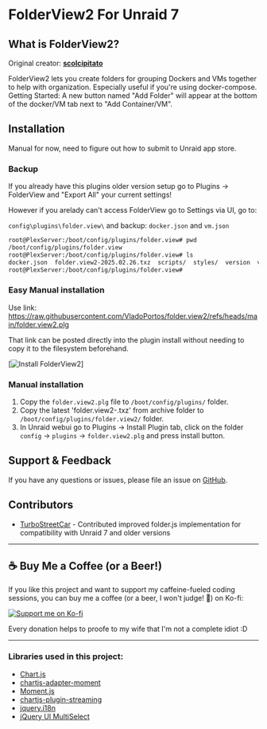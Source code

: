 # FolderView2 For Unraid 7

## What is FolderView2?

Original creator: [**scolcipitato**](https://github.com/scolcipitato/folder.view)

FolderView2 lets you create folders for grouping Dockers and VMs together to help with organization. Especially useful if you're using docker-compose.
Getting Started: A new button named "Add Folder" will appear at the bottom of the docker/VM tab next to "Add Container/VM".

## Installation

Manual for now, need to figure out how to submit to Unraid app store.

### Backup
If you already have this plugins older version setup go to Plugins -> FolderView and "Export All" your current settings!

However if you arelady can't access FolderView go to Settings via UI, go to:

`config\plugins\folder.view\` and backup: `docker.json` and `vm.json` 

```bash
root@PlexServer:/boot/config/plugins/folder.view# pwd
/boot/config/plugins/folder.view
root@PlexServer:/boot/config/plugins/folder.view# ls
docker.json  folder.view2-2025.02.26.txz  scripts/  styles/  version  vm.json
root@PlexServer:/boot/config/plugins/folder.view# 
```

### Easy Manual installation

Use link: https://raw.githubusercontent.com/VladoPortos/folder.view2/refs/heads/main/folder.view2.plg

That link can be posted directly into the plugin install without needing to copy it to the filesystem beforehand.

[![Install FolderView2](img/plugin_install.png)]


### Manual installation
1. Copy the `folder.view2.plg` file to `/boot/config/plugins/` folder.
2. Copy the latest 'folder.view2-<date>.txz' from archive folder to `/boot/config/plugins/folder.view2/` folder.
3. In Unraid webui go to Plugins -> Install Plugin tab, click on the folder `config` -> `plugins` -> `folder.view2.plg` and press install button.

## Support & Feedback
If you have any questions or issues, please file an issue on [GitHub](https://github.com/VladoPortos/folder.view2/issues).

## Contributors
- [TurboStreetCar](https://github.com/TurboStreetCar) - Contributed improved folder.js implementation for compatibility with Unraid 7 and older versions

---

## ☕ Buy Me a Coffee (or a Beer!)

If you like this project and want to support my caffeine-fueled coding sessions, you can buy me a coffee (or a beer, I won't judge! 🍻) on Ko-fi:

[![Support me on Ko-fi](img/support_me_on_kofi_badge_red.png)](https://ko-fi.com/vladoportos)

Every donation helps to proofe to my wife that I'm not a complete idiot :D

---

### Libraries used in this project:
- [Chart.js](https://www.chartjs.org/)
- [chartjs-adapter-moment](https://github.com/chartjs/chartjs-adapter-moment)
- [Moment.js](https://momentjs.com/)
- [chartjs-plugin-streaming](https://github.com/nagix/chartjs-plugin-streaming)
- [jquery.i18n](https://github.com/wikimedia/jquery.i18n)
- [jQuery UI MultiSelect](https://github.com/ehynds/jquery-ui-multiselect-widget)
